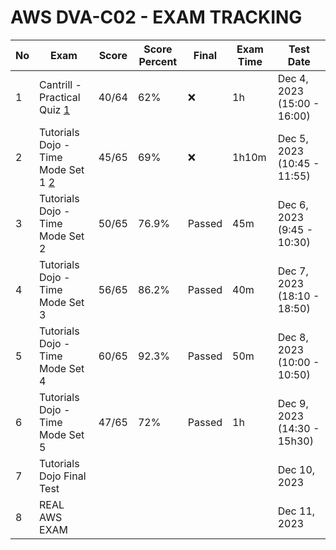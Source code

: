 # AWS DVA-C02 - EXAM TRACKING

| No  | Exam                                 | Score | Score Percent | Final  | Exam Time | Test Date                   |
| --- | ------------------------------------ | ----- | ------------- | ------ | --------- | --------------------------- |
| 1   | Cantrill - Practical Quiz [1]        | 40/64 | 62%           | ❌     | 1h        | Dec 4, 2023 (15:00 - 16:00) |
| 2   | Tutorials Dojo - Time Mode Set 1 [2] | 45/65 | 69%           | ❌     | 1h10m     | Dec 5, 2023 (10:45 - 11:55) |
| 3   | Tutorials Dojo - Time Mode Set 2     | 50/65 | 76.9%         | Passed | 45m       | Dec 6, 2023 (9:45 - 10:30)  |
| 4   | Tutorials Dojo - Time Mode Set 3     | 56/65 | 86.2%         | Passed | 40m       | Dec 7, 2023 (18:10 - 18:50) |
| 5   | Tutorials Dojo - Time Mode Set 4     | 60/65 | 92.3%         | Passed | 50m       | Dec 8, 2023 (10:00 - 10:50) |
| 6   | Tutorials Dojo - Time Mode Set 5     | 47/65 | 72%           | Passed | 1h        | Dec 9, 2023 (14:30 - 15h30) |
| 7   | Tutorials Dojo Final Test            |       |               |        |           | Dec 10, 2023                |
| 8   | REAL AWS EXAM                        |       |               |        |           | Dec 11, 2023                |

[1]: https://learn.cantrill.io/courses/aws-certified-developer-associate/lectures/29929749
[2]: https://portal.tutorialsdojo.com/courses/aws-certified-developer-associate-practice-exams/
